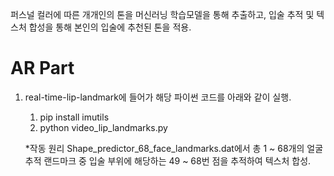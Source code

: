 퍼스널 컬러에 따른 개개인의 톤을 머신러닝 학습모델을 통해 추출하고, 입술 추적 및 텍스처 합성을 통해 본인의 입술에 추천된 톤을 적용.

# AR Part
1. real-time-lip-landmark에 들어가 해당 파이썬 코드를 아래와 같이 실행.
   1) pip install imutils
   2) python video_lip_landmarks.py
   
   *작동 원리
     Shape_predictor_68_face_landmarks.dat에서 총 1 ~ 68개의 얼굴추적 랜드마크 중 입술 부위에 해당하는 49 ~ 68번 점을 추적하여 텍스처 합성.
   
